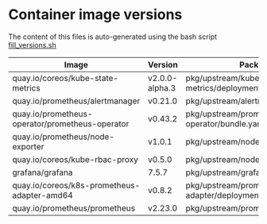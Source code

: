 # Container image versions

The content of this files is auto-generated using the bash script [fill_versions.sh](../tools/fill_versions.sh)

| Image                                           | Version        | Package Manifest                                |
| ----------------------------------------------- | -------------- | ----------------------------------------------- |
| quay.io/coreos/kube-state-metrics               | v2.0.0-alpha.3 | pkg/upstream/kube-state-metrics/deployment.yaml |
| quay.io/prometheus/alertmanager                 | v0.21.0        | pkg/upstream/alertmanager/alertmanager.yaml     |
| quay.io/prometheus-operator/prometheus-operator | v0.43.2        | pkg/upstream/prometheus-operator/bundle.yaml    |
| quay.io/prometheus/node-exporter                | v1.0.1         | pkg/upstream/node_exporter/daemonset.yaml       |
| quay.io/coreos/kube-rbac-proxy                  | v0.5.0         | pkg/upstream/node_exporter/daemonset.yaml       |
| grafana/grafana                                 | 7.5.7          | pkg/upstream/grafana/deployment.yaml            |
| quay.io/coreos/k8s-prometheus-adapter-amd64     | v0.8.2         | pkg/upstream/prometheus-adapter/deployment.yaml |
| quay.io/prometheus/prometheus                   | v2.23.0        | pkg/upstream/prometheus/prometheus.yaml         |
